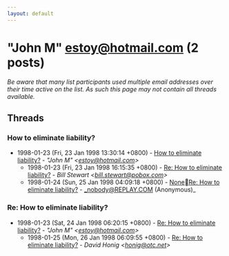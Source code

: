 ```yaml
---
layout: default
---
```


# "John M" <estoy@hotmail.com> (2 posts)

_Be aware that many list participants used multiple email addresses over their time active on the list. As such this page may not contain all threads available._

## Threads

### How to eliminate liability?
+ 1998-01-23 (Fri, 23 Jan 1998 13:30:14 +0800) - [How to eliminate liability?](/archive/1998/01/827f66d1e38fa55f0132c8559d5a6a6e74fd9d73773b087abed62819835713c9) - _"John M" \<estoy@hotmail.com\>_
  + 1998-01-23 (Fri, 23 Jan 1998 16:15:35 +0800) - [Re: How to eliminate liability?](/archive/1998/01/906f447afa5b4e2f1d02c51123287a724a603c8f540389962423494a52e5edcb) - _Bill Stewart \<bill.stewart@pobox.com\>_
  + 1998-01-24 (Sun, 25 Jan 1998 04:09:18 +0800) - [NoneRe: How to eliminate liability?](/archive/1998/01/7b48b04f9d233faf888fc65ce71267d1d7f183be8c1582babc95d67cfcce2489) - _nobody@REPLAY.COM (Anonymous)_

### Re: How to eliminate liability?
+ 1998-01-23 (Sat, 24 Jan 1998 06:20:15 +0800) - [Re: How to eliminate liability?](/archive/1998/01/aa7f75470cef989614de73afeb0584c838981bd71d26eae6eadc60d82ca2f070) - _"John M" \<estoy@hotmail.com\>_
  + 1998-01-25 (Mon, 26 Jan 1998 06:09:55 +0800) - [Re: How to eliminate liability?](/archive/1998/01/ee3a6320f2140646a4fe10e21d016b08eb93f46181483fba0e5380a33216cd25) - _David Honig \<honig@otc.net\>_

